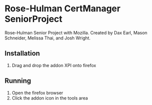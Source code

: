 # Rose-Hulman CertManager SeniorProject

Rose-Hulman Senior Project with Mozilla. Created by Dax Earl, Mason Schneider, Melissa Thai, and Josh Wright.

## Installation

1. Drag and drop the addon XPI onto firefox

## Running

1. Open the firefox browser
2. Click the addon icon in the tools area